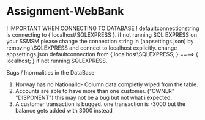 # Assignment-WebBank

! IMPORTANT WHEN CONNECTING TO DATABASE !
defaultconnectionstring is connecting to { localhost\\SQLEXPRESS }.
if not running SQL EXPRESS on your SSMSM please change the connection string in (appsettings.json) by removing \\SQLEXPRESS and connect to localhost explicitly.
change appsettings.json defaultconnection from {  localhost\\SQLEXPRESS;  } ====> {  localhost;  } if not running SQLEXPRESS.


Bugs / Inormalities in the DataBase

1. Norway has no NationalId- Column data completly wiped from the table.
2. Accounts are able to have more than one customer. ("OWNER" "DISPONENT") this may not be a bug but not what i expected.
3. A customer transaction is bugged. one transaction is -3000 but the balance gets added with 3000 instead
